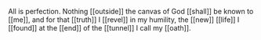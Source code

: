 All is perfection. Nothing [[outside]] the canvas of God [[shall]] be known to [[me]], and for that [[truth]] I [[revel]] in my humility, the [[new]] [[life]] I [[found]] at the [[end]] of the [[tunnel]] I call my [[oath]]. 